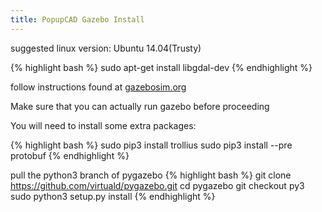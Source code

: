 ```yaml
---
title: PopupCAD Gazebo Install
---
```


suggested linux version: Ubuntu 14.04(Trusty)

{% highlight bash %}
sudo apt-get install libgdal-dev
{% endhighlight %}

follow instructions found at [gazebosim.org](http://gazebosim.org/tutorials?tut=install_from_source&cat=install)

Make sure that you can actually run gazebo before proceeding

You will need to install some extra packages:

{% highlight bash %}
sudo pip3 install trollius
sudo pip3 install --pre protobuf
{% endhighlight %}

pull the python3 branch of pygazebo
{% highlight bash %}
git clone https://github.com/virtuald/pygazebo.git
cd pygazebo
git checkout py3
sudo python3 setup.py install
{% endhighlight %}
